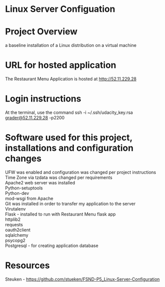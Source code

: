 # Linux Server Configuation

# Project Overview
a baseline installation of a Linux distribution on a virtual machine

# URL for hosted application 
The Restaurant Menu Application is hosted at http://52.11.229.28

# Login instructions 
At the terminal, use the command ssh -i ~/.ssh/udacity_key.rsa grader@52.11.229.28 -p2200

# Software used for this project, installations and configuration changes 
UFW was enabled and configuration was changed per project instructions   
Time Zone via tzdata was changed per requirements   
Apache2 web server was installed   
Python-setuptools  
Python-dev   
mod-wsgi from Apache  
Git was installed in order to transfer my application to the server  
Virutalenv   
Flask - installed to run with Restaurant Menu flask app  
httplib2   
requests   
oauth2client   
sqlalchemy  
psycopg2   
Postgresql - for creating application database   


# Resources 
Steuken - https://github.com/stueken/FSND-P5_Linux-Server-Configuration

